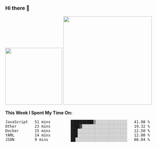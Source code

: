 ### Hi there 👋

<!--
**nestor22/nestor22** is a ✨ _special_ ✨ repository because its `README.md` (this file) appears on your GitHub profile.

Here are some ideas to get you started:

- 🔭 I’m currently working on ...
- 🌱 I’m currently learning ...
- 👯 I’m looking to collaborate on ...
- 🤔 I’m looking for help with ...
- 💬 Ask me about ...
- 📫 How to reach me: ...
- 😄 Pronouns: ...
- ⚡ Fun fact: ...
-->


<img height="180em" src="https://github-readme-stats.vercel.app/api?username=nestor22&show_icons=true&hide_border=true&&count_private=true&include_all_commits=true&theme=radical" />
<img height="280em" src="https://github-readme-stats.vercel.app/api/top-langs/?username=nestor22&layout=compact)](https://github.com/nestor22/github-readme-stats&theme=radical"  />



**This Week I Spent My Time On:**
<!--START_SECTION:waka-->
```text
JavaScript   51 mins         ██████████▒░░░░░░░░░░░░░░   41.98 % 
Other        23 mins         ████▓░░░░░░░░░░░░░░░░░░░░   19.32 % 
Docker       15 mins         ███░░░░░░░░░░░░░░░░░░░░░░   12.50 % 
YAML         14 mins         ███░░░░░░░░░░░░░░░░░░░░░░   12.00 % 
JSON         9 mins          ██░░░░░░░░░░░░░░░░░░░░░░░   08.04 % 
```
<!--END_SECTION:waka-->



